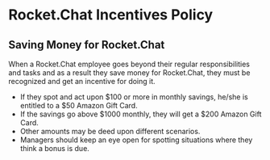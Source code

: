 # Rocket.Chat Incentives Policy

## Saving Money for Rocket.Chat

When a Rocket.Chat employee goes beyond their regular responsibilities and tasks and as a result they save money for Rocket.Chat, they must be recognized and get an incentive for doing it.

- If they spot and act upon $100 or more in monthly savings, he/she is entitled to a $50 Amazon Gift Card.
- If the savings go above $1000 monthly, they will get a $200 Amazon Gift Card.
- Other amounts may be deed upon different scenarios.
- Managers should keep an eye open for spotting situations where they think a bonus is due.
